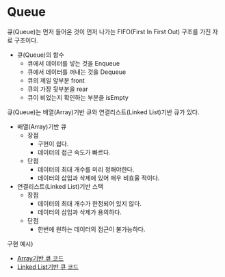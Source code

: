 Queue
========================

큐(Queue)는 먼저 들어온 것이 먼저 나가는 FIFO(First In First Out) 구조를 가진 자료 구조이다.
* 큐(Queue)의 함수
    * 큐에서 데이터를 넣는 것을 Enqueue 
    * 큐에서 데이터를 꺼내는 것을 Dequeue
    * 큐의 제일 앞부분 front
    * 큐의 가장 뒷부분을 rear
    * 큐이 비었는지 확인하는 부분을 isEmpty

큐(Queue)는 배열(Array)기반 큐와 연결리스트(Linked List)기반 큐가 있다.
* 배열(Array)기반 큐
    * 장점
        * 구현이 쉽다.
        * 데이터의 접근 속도가 빠르다.
    * 단점
        * 데이터의 최대 개수를 미리 정해야한다.
        * 데이터의 삽입과 삭제에 있어 매우 비효율 적이다.
* 연결리스트(Linked List)기반 스택
    * 장점
        * 데이터의 최대 개수가 한정되어 있지 않다.
        * 데이터의 삽입과 삭제가 용의하다.
    * 단점
        * 한번에 원하는 데이터의 접근이 불가능하다.


구현 예시) 
* [Array기반 큐 코드](ArrayQueue.cpp)
* [Linked List기반 큐 코드](LinkedlistQueue.cpp)
